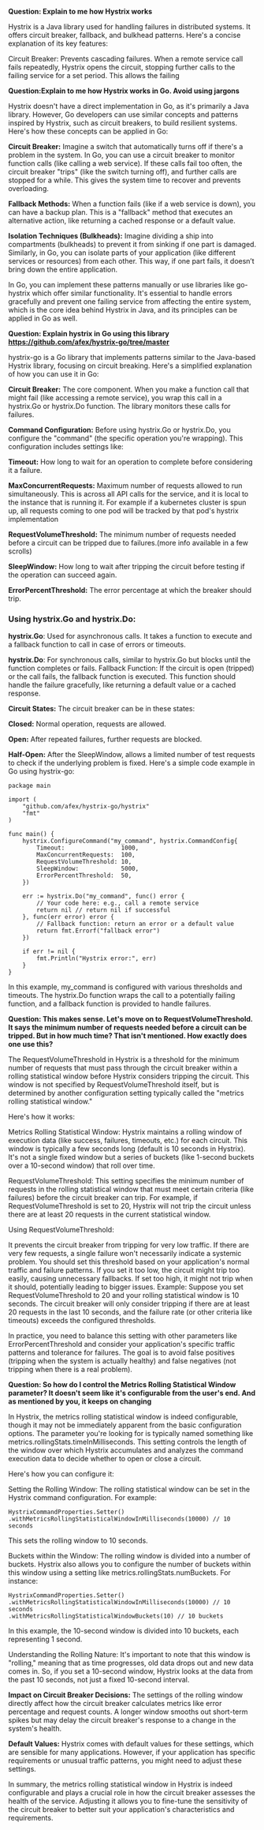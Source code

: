 **Question: Explain to me how Hystrix works**

Hystrix is a Java library used for handling failures in distributed systems. It offers circuit breaker, fallback, and bulkhead patterns. Here's a concise explanation of its key features:

Circuit Breaker: Prevents cascading failures. When a remote service call fails repeatedly, Hystrix opens the circuit, stopping further calls to the failing service for a set period. This allows the failing

**Question:Explain to me how Hystrix works in Go. Avoid using jargons**

Hystrix doesn't have a direct implementation in Go, as it's primarily a Java library. However, Go developers can use similar concepts and patterns inspired by Hystrix, such as circuit breakers, to build resilient systems. Here's how these concepts can be applied in Go:

**Circuit Breaker:** Imagine a switch that automatically turns off if there's a problem in the system. In Go, you can use a circuit breaker to monitor function calls (like calling a web service). If these calls fail too often, the circuit breaker "trips" (like the switch turning off), and further calls are stopped for a while. This gives the system time to recover and prevents overloading.

**Fallback Methods:** When a function fails (like if a web service is down), you can have a backup plan. This is a "fallback" method that executes an alternative action, like returning a cached response or a default value.

**Isolation Techniques (Bulkheads):** Imagine dividing a ship into compartments (bulkheads) to prevent it from sinking if one part is damaged. Similarly, in Go, you can isolate parts of your application (like different services or resources) from each other. This way, if one part fails, it doesn’t bring down the entire application.

In Go, you can implement these patterns manually or use libraries like go-hystrix which offer similar functionality. It's essential to handle errors gracefully and prevent one failing service from affecting the entire system, which is the core idea behind Hystrix in Java, and its principles can be applied in Go as well.

**Question: Explain hystrix in Go using this library
https://github.com/afex/hystrix-go/tree/master**

hystrix-go is a Go library that implements patterns similar to the Java-based Hystrix library, focusing on circuit breaking. Here's a simplified explanation of how you can use it in Go:

**Circuit Breaker:** The core component. When you make a function call that might fail (like accessing a remote service), you wrap this call in a hystrix.Go or hystrix.Do function. The library monitors these calls for failures.

**Command Configuration:** Before using hystrix.Go or hystrix.Do, you configure the "command" (the specific operation you're wrapping). This configuration includes settings like:

**Timeout:** How long to wait for an operation to complete before considering it a failure.

**MaxConcurrentRequests:** Maximum number of requests allowed to run simultaneously. This is across all API calls for the service, and it is local to the instance that is running it. For example if a kubernetes cluster is spun up, all requests coming to one pod will be tracked by that pod's hystrix implementation

**RequestVolumeThreshold:** The minimum number of requests needed before a circuit can be tripped due to failures.(more info available in a few scrolls)

**SleepWindow:** How long to wait after tripping the circuit before testing if the operation can succeed again.

**ErrorPercentThreshold:** The error percentage at which the breaker should trip.

<h3>
Using hystrix.Go and hystrix.Do:
</h3>


**hystrix.Go**: Used for asynchronous calls. It takes a function to execute and a fallback function to call in case of errors or timeouts.

**hystrix.Do**: For synchronous calls, similar to hystrix.Go but blocks until the function completes or fails.
Fallback Function: If the circuit is open (tripped) or the call fails, the fallback function is executed. This function should handle the failure gracefully, like returning a default value or a cached response.

**Circuit States:** The circuit breaker can be in these states:

**Closed:** Normal operation, requests are allowed.

**Open:** After repeated failures, further requests are blocked.

**Half-Open:**  After the SleepWindow, allows a limited number of test requests to check if the underlying problem is fixed.
Here's a simple code example in Go using hystrix-go:

```
package main

import (
    "github.com/afex/hystrix-go/hystrix"
    "fmt"
)

func main() {
    hystrix.ConfigureCommand("my_command", hystrix.CommandConfig{
        Timeout:                1000,
        MaxConcurrentRequests:  100,
        RequestVolumeThreshold: 10,
        SleepWindow:            5000,
        ErrorPercentThreshold:  50,
    })
    
    err := hystrix.Do("my_command", func() error {
        // Your code here: e.g., call a remote service
        return nil // return nil if successful
    }, func(err error) error {
        // Fallback function: return an error or a default value
        return fmt.Errorf("fallback error")
    })
    
    if err != nil {
        fmt.Println("Hystrix error:", err)
    }
}
```

In this example, my_command is configured with various thresholds and timeouts. The hystrix.Do function wraps the call to a potentially failing function, and a fallback function is provided to handle failures.


**Question: This makes sense. Let's move on to RequestVolumeThreshold. It says the minimum number of requests needed before a circuit can be tripped. But in how much time? That isn't mentioned. How exactly does one use this?**

The RequestVolumeThreshold in Hystrix is a threshold for the minimum number of requests that must pass through the circuit breaker within a rolling statistical window before Hystrix considers tripping the circuit. This window is not specified by RequestVolumeThreshold itself, but is determined by another configuration setting typically called the "metrics rolling statistical window."

Here's how it works:

Metrics Rolling Statistical Window: Hystrix maintains a rolling window of execution data (like success, failures, timeouts, etc.) for each circuit. This window is typically a few seconds long (default is 10 seconds in Hystrix). It's not a single fixed window but a series of buckets (like 1-second buckets over a 10-second window) that roll over time.

RequestVolumeThreshold: This setting specifies the minimum number of requests in the rolling statistical window that must meet certain criteria (like failures) before the circuit breaker can trip. For example, if RequestVolumeThreshold is set to 20, Hystrix will not trip the circuit unless there are at least 20 requests in the current statistical window.

Using RequestVolumeThreshold:

It prevents the circuit breaker from tripping for very low traffic. If there are very few requests, a single failure won't necessarily indicate a systemic problem.
You should set this threshold based on your application's normal traffic and failure patterns. If you set it too low, the circuit might trip too easily, causing unnecessary fallbacks. If set too high, it might not trip when it should, potentially leading to bigger issues.
Example: Suppose you set RequestVolumeThreshold to 20 and your rolling statistical window is 10 seconds. The circuit breaker will only consider tripping if there are at least 20 requests in the last 10 seconds, and the failure rate (or other criteria like timeouts) exceeds the configured thresholds.

In practice, you need to balance this setting with other parameters like ErrorPercentThreshold and consider your application's specific traffic patterns and tolerance for failures. The goal is to avoid false positives (tripping when the system is actually healthy) and false negatives (not tripping when there is a real problem).


**Question: So how do I control the Metrics Rolling Statistical Window parameter? It doesn't seem like it's configurable from the user's end. And as mentioned by you, it keeps on changing**


In Hystrix, the metrics rolling statistical window is indeed configurable, though it may not be immediately apparent from the basic configuration options. The parameter you're looking for is typically named something like metrics.rollingStats.timeInMilliseconds. This setting controls the length of the window over which Hystrix accumulates and analyzes the command execution data to decide whether to open or close a circuit.

Here's how you can configure it:

Setting the Rolling Window: The rolling statistical window can be set in the Hystrix command configuration. For example:

```
HystrixCommandProperties.Setter()
.withMetricsRollingStatisticalWindowInMilliseconds(10000) // 10 seconds
```
This sets the rolling window to 10 seconds.

Buckets within the Window: The rolling window is divided into a number of buckets. Hystrix also allows you to configure the number of buckets within this window using a setting like metrics.rollingStats.numBuckets. For instance:

```
HystrixCommandProperties.Setter()
.withMetricsRollingStatisticalWindowInMilliseconds(10000) // 10 seconds
.withMetricsRollingStatisticalWindowBuckets(10) // 10 buckets
```

In this example, the 10-second window is divided into 10 buckets, each representing 1 second.

Understanding the Rolling Nature: It's important to note that this window is "rolling," meaning that as time progresses, old data drops out and new data comes in. So, if you set a 10-second window, Hystrix looks at the data from the past 10 seconds, not just a fixed 10-second interval.

**Impact on Circuit Breaker Decisions:** The settings of the rolling window directly affect how the circuit breaker calculates metrics like error percentage and request counts. A longer window smooths out short-term spikes but may delay the circuit breaker's response to a change in the system's health.

**Default Values:** Hystrix comes with default values for these settings, which are sensible for many applications. However, if your application has specific requirements or unusual traffic patterns, you might need to adjust these settings.

In summary, the metrics rolling statistical window in Hystrix is indeed configurable and plays a crucial role in how the circuit breaker assesses the health of the service. Adjusting it allows you to fine-tune the sensitivity of the circuit breaker to better suit your application's characteristics and requirements.
